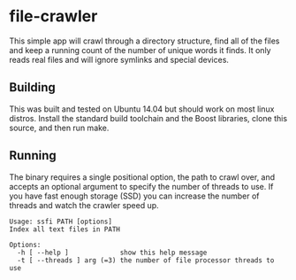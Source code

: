 # file-crawler
This simple app will crawl through a directory structure, find all of the files and keep a running count of the number of unique words it finds. It only reads real files and will ignore symlinks and special devices.

## Building
This was built and tested on Ubuntu 14.04 but should work on most linux distros. Install the standard build toolchain and the Boost libraries, clone this source, and then run make.

## Running
The binary requires a single positional option, the path to crawl over, and accepts an optional argument to specify the number of threads to use. If you have fast enough storage (SSD) you can increase the number of threads and watch the crawler speed up.

```
Usage: ssfi PATH [options]
Index all text files in PATH

Options:
  -h [ --help ]             show this help message
  -t [ --threads ] arg (=3) the number of file processor threads to use
```
